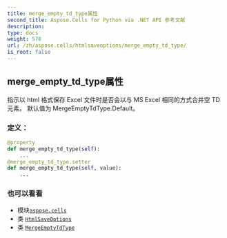 ```yaml
---
title: merge_empty_td_type属性
second_title: Aspose.Cells for Python via .NET API 参考文献
description:
type: docs
weight: 570
url: /zh/aspose.cells/htmlsaveoptions/merge_empty_td_type/
is_root: false
---
```

## merge_empty_td_type属性

指示以 html 格式保存 Excel 文件时是否会以与 MS Excel 相同的方式合并空 TD 元素。
默认值为 MergeEmptyTdType.Default。
### 定义：
```python
@property
def merge_empty_td_type(self):
    ...
@merge_empty_td_type.setter
def merge_empty_td_type(self, value):
    ...
```

### 也可以看看
* 模块[`aspose.cells`](../../)
* 类 [`HtmlSaveOptions`](/cells/python-net/zh/aspose.cells/htmlsaveoptions)
* 类 [`MergeEmptyTdType`](/cells/python-net/zh/aspose.cells/mergeemptytdtype)
